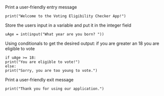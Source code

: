 Print a user-friendly entry message

    print("Welcome to the Voting Eligibility Checker App!")

Store the users input in a variable and put it in the integer field

    uAge = int(input("What year are you born? "))

Using conditionals to get the desired output: if you are greater an 18 you are eligible to vote   

    if uAge >= 18:
    print("You are eligible to vote!")
    else:
    print("Sorry, you are too young to vote.")

Print a user-friendly exit message 
    
    print("Thank you for using our application.") 